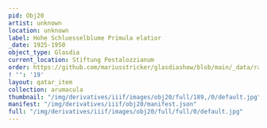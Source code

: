 ```yaml
---
pid: Obj20
artist: unknown
location: unknown
label: Hohe Schluesselblume Primula elatior
_date: 1925-1950
object_type: Glasdia
current_location: Stiftung Pestalozzianum
order: https://github.com/mariusstricker/glasdiashow/blob/main/_data/raw_images/glasdia/obj20.jpg
! '': '19'
layout: qatar_item
collection: arumacula
thumbnail: "/img/derivatives/iiif/images/obj20/full/189,/0/default.jpg"
manifest: "/img/derivatives/iiif/obj20/manifest.json"
full: "/img/derivatives/iiif/images/obj20/full/full/0/default.jpg"
---
```

